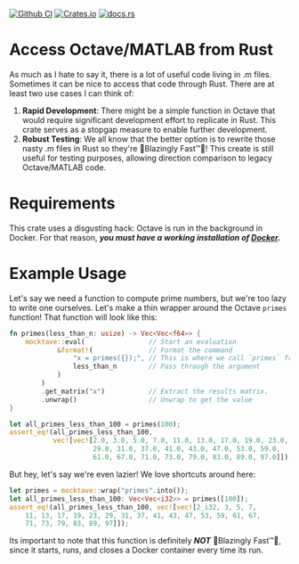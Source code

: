 [![Github CI](https://github.com/cmccomb/mocktave/actions/workflows/tests.yml/badge.svg)](https://github.com/cmccomb/mocktave/actions)
[![Crates.io](https://img.shields.io/crates/v/mocktave.svg)](https://crates.io/crates/mocktave)
[![docs.rs](https://img.shields.io/docsrs/mocktave/latest?logo=rust)](https://docs.rs/mocktave)

# Access Octave/MATLAB from Rust
As much as I hate to say it, there is a lot of useful code living in .m files. Sometimes it can be nice to access that 
code through Rust. There are at least two use cases I can think of:
1. __Rapid Development__: There might be a simple function in Octave that would require significant development effort to replicate in Rust.
This crate serves as a stopgap measure to enable further development.
2. __Robust Testing__: We all know that the better option is to rewrite those nasty .m files in Rust so they're 🚀Blazingly Fast™️🚀! This create is still useful for testing 
purposes, allowing direction comparison to legacy Octave/MATLAB code. 

# Requirements
This crate uses a disgusting hack: Octave is run in the background in Docker. For that reason, *__you must have a working installation of [Docker](https://docs.docker.com/get-docker/).__*

# Example Usage
Let's say we need a function to compute prime numbers, but we're too lazy to write one ourselves. Let's make a thin 
wrapper around the Octave `primes` function! That function will look like this:
```rust
fn primes(less_than_n: usize) -> Vec<Vec<f64>> {
    mocktave::eval(                // Start an evaluation
            &format!(              // Format the command
                "x = primes({});", // This is where we call `primes` from Octave
                less_than_n        // Pass through the argument
            )
        )
        .get_matrix("x")           // Extract the results matrix. 
        .unwrap()                  // Unwrap to get the value     
}

let all_primes_less_than_100 = primes(100);
assert_eq!(all_primes_less_than_100, 
           vec![vec![2.0, 3.0, 5.0, 7.0, 11.0, 13.0, 17.0, 19.0, 23.0, 
                     29.0, 31.0, 37.0, 41.0, 43.0, 47.0, 53.0, 59.0, 
                     61.0, 67.0, 71.0, 73.0, 79.0, 83.0, 89.0, 97.0]]);
```
But hey, let's say we're even lazier! We love shortcuts around here:
```rust
let primes = mocktave::wrap("primes".into());
let all_primes_less_than_100: Vec<Vec<i32>> = primes([100]);
assert_eq!(all_primes_less_than_100, vec![vec![2_i32, 3, 5, 7,
    11, 13, 17, 19, 23, 29, 31, 37, 41, 43, 47, 53, 59, 61, 67,
    71, 73, 79, 83, 89, 97]]);
```

Its important to note that this function is definitely *__NOT__* 🚀Blazingly Fast™️🚀, since it starts, runs, and closes 
a Docker container every time its run.